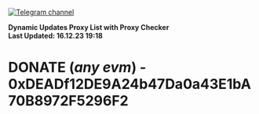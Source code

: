 [![Telegram channel](https://img.shields.io/endpoint?url=https://runkit.io/damiankrawczyk/telegram-badge/branches/master?url=https://t.me/n4z4v0d)](https://t.me/n4z4v0d) 

**Dynamic Updates Proxy List with Proxy Checker**  
**Last Updated: 16.12.23 19:18**

# DONATE (_any evm_) - 0xDEADf12DE9A24b47Da0a43E1bA70B8972F5296F2
